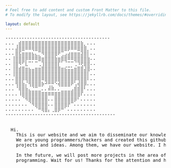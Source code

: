 ```yaml
---
# Feel free to add content and custom Front Matter to this file.
# To modify the layout, see https://jekyllrb.com/docs/themes/#overriding-theme-defaults

layout: default
---
```

<pre class="pre-none">
---------------------------------------
⠄⠄⠄⢀⣾⣿⣿⣿⣿⣿⣿⣿⣿⣿⣿⣿⣿⣿⣿⣿⣿⣿⣿⣷⡀⠄⠄⠄
⠄⠄⠄⣼⣿⣿⠿⠿⢿⣿⣿⣿⣿⣿⣿⣿⣿⣿⣿⡿⠿⠿⣿⣿⣿⡀⠄⠄
⠄⠄⠄⣿⣯⣶⣶⣶⣦⣄⡉⠻⣿⣿⣿⣿⠟⢉⣠⣴⣶⣶⣶⣽⣿⡇⠄⠄
⠄⠄⢸⣿⣿⣿⡿⠿⠿⠿⣿⣶⣿⣿⣿⣷⣶⣿⣿⠿⠿⣿⣿⣿⣿⣷⠄⠄
⠄⠄⢸⣿⠻⠋⣇⠉⠁⠉⢀⢹⣿⣿⣿⣿⡏⠁⠈⠉⠉⢈⠹⢟⣿⣿⠄⠄
⠄⠄⢸⣿⣾⣿⣶⣦⣤⣶⣶⣿⣿⣿⣿⣿⣿⣶⣮⣭⣥⣶⣿⣿⣼⣿⠄⠄
⠄⠄⢸⣿⣿⣿⣿⣿⣿⣿⣿⣿⣿⣿⣿⣿⣿⣿⣿⣿⣿⣿⣿⣿⣿⡇⠄⠄
⠄⠄⠄⣿⣿⡿⢿⣿⣿⣿⣿⠿⣿⣿⣿⣿⣿⣿⣿⣿⣿⡿⢿⣿⣿⠇⠄⠄
⠄⠄⠄⢻⣿⣷⡌⢻⣿⣿⣿⡷⠚⢛⡛⠑⢾⣿⣿⣿⠟⢡⢾⣿⡿⠄⠄⠄
⠄⠄⠄⠈⢿⣿⣷⣄⣈⣉⣀⠄⠄⠾⠿⠄⠄⣀⣀⣀⣠⣿⣿⣿⠃⠄⠄⠄
⠄⠄⠄⠄⠸⣿⣿⣿⣿⣿⣿⣿⣿⠿⠿⣿⣿⣿⣿⣿⣿⣿⣿⠏⠄⠄⠄⠄
⠄⠄⠄⠄⠄⠈⠻⣿⣿⣿⣿⣿⣿⠄⠄⣿⣿⣿⣿⣿⣿⡿⠃⠄⠄⠄⠄⠄
⠄⠄⠄⠄⠄⠄⠄⠈⠻⣿⣿⣿⣿⠄⠄⣿⣿⣿⣿⡟⠉⠄⠄⠄⠄⠄⠄⠄
⠄⠄⠄⠄⠄⠄⠄⠄⠄⠈⠛⢿⣿⡄⢀⣿⡿⠛⠁⠄⠄⠄⠄⠄⠄⠄⠄⠄
-----------------------------------------


  Hi.
    This is our website and we aim to disseminate our knowledge in the field of hacking.
    We are young programmers/hackers and created this github with the aim of posting our
    projects and ideas. Among them, we have our website. I hope you have fun! :)  

    In the future, we will post more projects in the area of information security and
    programming. Wait for us! Thanks for the attention and have a good stay.

                                                                                  -Poseid0nSec
</pre>
